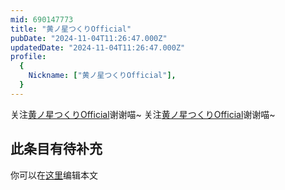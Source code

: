 ```yaml
---
mid: 690147773
title: "黄ノ星つくりOfficial"
pubDate: "2024-11-04T11:26:47.000Z"
updatedDate: "2024-11-04T11:26:47.000Z"
profile:
  {
    Nickname: ["黄ノ星つくりOfficial"],
  }
---
```


关注[黄ノ星つくりOfficial](https://space.bilibili.com/690147773)谢谢喵~ 关注[黄ノ星つくりOfficial](https://space.bilibili.com/690147773)谢谢喵~

## 此条目有待补充
你可以在[这里](https://github.com/Yuhanawa/VTuber.ICU/edit/master/src/content/v/黄ノ星つくりOfficial/index.md)编辑本文
